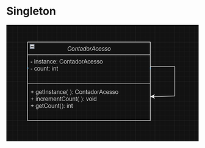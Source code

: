 # Singleton
![Diagrama de ClassesObserver](https://github.com/CarlosKB/bertoti/blob/main/Engenharia%20III/Singleton/Images/SingletonIMG.png)
